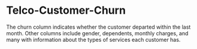 # Telco-Customer-Churn
The churn column indicates whether the customer departed within the last month. Other columns include gender, dependents, monthly charges, and many with information about the types of services each customer has.

